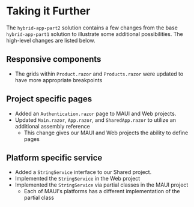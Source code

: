 # Taking it Further

The `hybrid-app-part2` solution contains a few changes from the base `hybrid-app-part1` solution to illustrate some additional possibilities. The high-level changes are listed below.

## Responsive components

* The grids within `Product.razor` and `Products.razor` were updated to have more appropriate breakpoints

## Project specific pages

* Added an `Authentication.razor` page to MAUI and Web projects.
* Updated `Main.razor`, `App.razor`, and `SharedApp.razor` to utilize an additional assembly reference
    * This change gives our MAUI and Web projects the ability to define pages

## Platform specific service

* Added a `StringService` interface to our Shared project.
* Implemented the `StringService` in the Web project
* Implemented the `StringService` via partial classes in the MAUI project
    * Each of MAUI's platforms has a different implementation of the partial class
